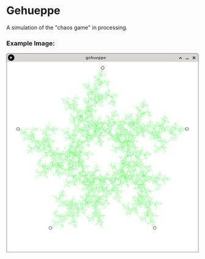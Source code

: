 # Gehueppe
A simulation of the "chaos game" in processing.

### Example Image:

![Example Image](/Screenshot.png)
